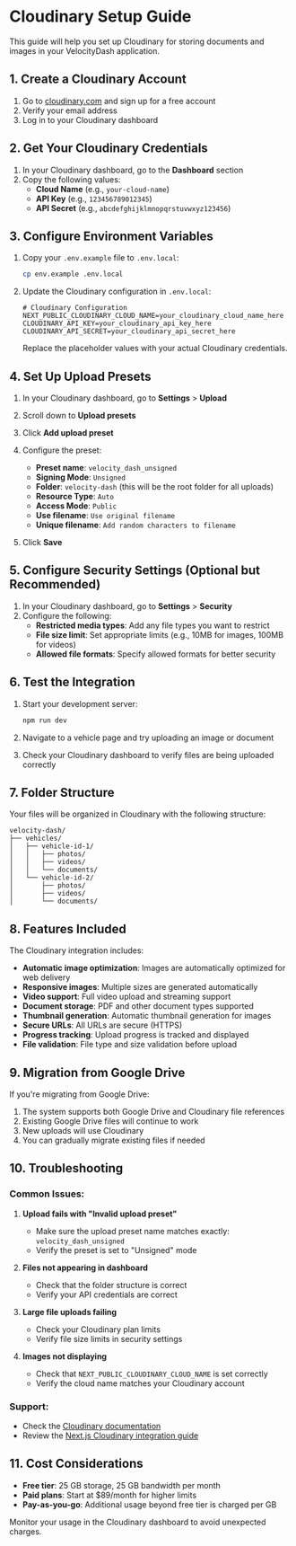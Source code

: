 # Cloudinary Setup Guide

This guide will help you set up Cloudinary for storing documents and images in your VelocityDash application.

## 1. Create a Cloudinary Account

1. Go to [cloudinary.com](https://cloudinary.com) and sign up for a free account
2. Verify your email address
3. Log in to your Cloudinary dashboard

## 2. Get Your Cloudinary Credentials

1. In your Cloudinary dashboard, go to the **Dashboard** section
2. Copy the following values:
   - **Cloud Name** (e.g., `your-cloud-name`)
   - **API Key** (e.g., `123456789012345`)
   - **API Secret** (e.g., `abcdefghijklmnopqrstuvwxyz123456`)

## 3. Configure Environment Variables

1. Copy your `.env.example` file to `.env.local`:
   ```bash
   cp env.example .env.local
   ```

2. Update the Cloudinary configuration in `.env.local`:
   ```env
   # Cloudinary Configuration
   NEXT_PUBLIC_CLOUDINARY_CLOUD_NAME=your_cloudinary_cloud_name_here
   CLOUDINARY_API_KEY=your_cloudinary_api_key_here
   CLOUDINARY_API_SECRET=your_cloudinary_api_secret_here
   ```

   Replace the placeholder values with your actual Cloudinary credentials.

## 4. Set Up Upload Presets

1. In your Cloudinary dashboard, go to **Settings** > **Upload**
2. Scroll down to **Upload presets**
3. Click **Add upload preset**
4. Configure the preset:
   - **Preset name**: `velocity_dash_unsigned`
   - **Signing Mode**: `Unsigned`
   - **Folder**: `velocity-dash` (this will be the root folder for all uploads)
   - **Resource Type**: `Auto`
   - **Access Mode**: `Public`
   - **Use filename**: `Use original filename`
   - **Unique filename**: `Add random characters to filename`

5. Click **Save**

## 5. Configure Security Settings (Optional but Recommended)

1. In your Cloudinary dashboard, go to **Settings** > **Security**
2. Configure the following:
   - **Restricted media types**: Add any file types you want to restrict
   - **File size limit**: Set appropriate limits (e.g., 10MB for images, 100MB for videos)
   - **Allowed file formats**: Specify allowed formats for better security

## 6. Test the Integration

1. Start your development server:
   ```bash
   npm run dev
   ```

2. Navigate to a vehicle page and try uploading an image or document
3. Check your Cloudinary dashboard to verify files are being uploaded correctly

## 7. Folder Structure

Your files will be organized in Cloudinary with the following structure:
```
velocity-dash/
├── vehicles/
│   ├── vehicle-id-1/
│   │   ├── photos/
│   │   ├── videos/
│   │   └── documents/
│   └── vehicle-id-2/
│       ├── photos/
│       ├── videos/
│       └── documents/
```

## 8. Features Included

The Cloudinary integration includes:

- **Automatic image optimization**: Images are automatically optimized for web delivery
- **Responsive images**: Multiple sizes are generated automatically
- **Video support**: Full video upload and streaming support
- **Document storage**: PDF and other document types supported
- **Thumbnail generation**: Automatic thumbnail generation for images
- **Secure URLs**: All URLs are secure (HTTPS)
- **Progress tracking**: Upload progress is tracked and displayed
- **File validation**: File type and size validation before upload

## 9. Migration from Google Drive

If you're migrating from Google Drive:

1. The system supports both Google Drive and Cloudinary file references
2. Existing Google Drive files will continue to work
3. New uploads will use Cloudinary
4. You can gradually migrate existing files if needed

## 10. Troubleshooting

### Common Issues:

1. **Upload fails with "Invalid upload preset"**
   - Make sure the upload preset name matches exactly: `velocity_dash_unsigned`
   - Verify the preset is set to "Unsigned" mode

2. **Files not appearing in dashboard**
   - Check that the folder structure is correct
   - Verify your API credentials are correct

3. **Large file uploads failing**
   - Check your Cloudinary plan limits
   - Verify file size limits in security settings

4. **Images not displaying**
   - Check that `NEXT_PUBLIC_CLOUDINARY_CLOUD_NAME` is set correctly
   - Verify the cloud name matches your Cloudinary account

### Support:

- Check the [Cloudinary documentation](https://cloudinary.com/documentation)
- Review the [Next.js Cloudinary integration guide](https://cloudinary.com/documentation/nextjs_integration)

## 11. Cost Considerations

- **Free tier**: 25 GB storage, 25 GB bandwidth per month
- **Paid plans**: Start at $89/month for higher limits
- **Pay-as-you-go**: Additional usage beyond free tier is charged per GB

Monitor your usage in the Cloudinary dashboard to avoid unexpected charges.
